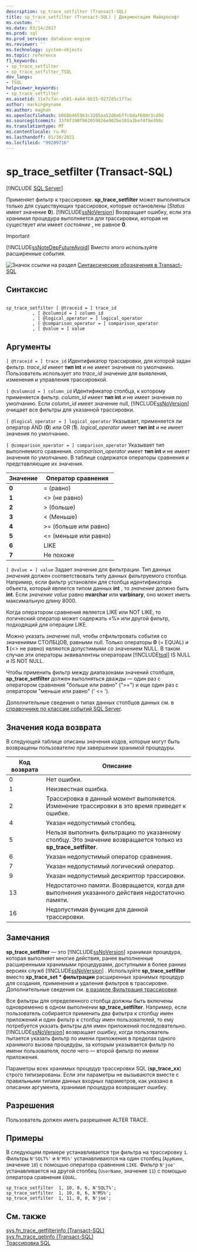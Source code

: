 ```yaml
---
description: sp_trace_setfilter (Transact-SQL)
title: sp_trace_setfilter (Transact-SQL) | Документация Майкрософт
ms.custom: ''
ms.date: 03/14/2017
ms.prod: sql
ms.prod_service: database-engine
ms.reviewer: ''
ms.technology: system-objects
ms.topic: reference
f1_keywords:
- sp_trace_setfilter
- sp_trace_setfilter_TSQL
dev_langs:
- TSQL
helpviewer_keywords:
- sp_trace_setfilter
ms.assetid: 11e7c7ac-a581-4a64-bb15-9272d5c1f7ac
author: markingmyname
ms.author: maghan
ms.openlocfilehash: b068b4659b3c3205aa52d6ebffc0daf680c3cd9d
ms.sourcegitcommit: 33f0f190f962059826e002be165a2bef4f9e350c
ms.translationtype: MT
ms.contentlocale: ru-RU
ms.lasthandoff: 01/30/2021
ms.locfileid: "99209716"
---
```

# <a name="sp_trace_setfilter-transact-sql"></a>sp_trace_setfilter (Transact-SQL)
[!INCLUDE [SQL Server](../../includes/applies-to-version/sqlserver.md)]

  Применяет фильтр к трассировке. **sp_trace_setfilter** может выполняться только для существующих трассировок, которые остановлены (*Status* имеет значение **0**). [!INCLUDE[ssNoVersion](../../includes/ssnoversion-md.md)] Возвращает ошибку, если эта хранимая процедура выполняется для трассировки, которая не существует или имеет *состояние* , не равное **0**.  
  
> [!IMPORTANT]  
>  [!INCLUDE[ssNoteDepFutureAvoid](../../includes/ssnotedepfutureavoid-md.md)] Вместо этого используйте расширенные события.  
  
 ![Значок ссылки на раздел](../../database-engine/configure-windows/media/topic-link.gif "Значок ссылки на раздел") [Синтаксические обозначения в Transact-SQL](../../t-sql/language-elements/transact-sql-syntax-conventions-transact-sql.md)  
  
## <a name="syntax"></a>Синтаксис  
  
```  
  
sp_trace_setfilter [ @traceid = ] trace_id   
          , [ @columnid = ] column_id  
          , [ @logical_operator = ] logical_operator  
          , [ @comparison_operator = ] comparison_operator  
          , [ @value = ] value  
```  
  
## <a name="arguments"></a>Аргументы  
`[ @traceid = ] trace_id` Идентификатор трассировки, для которой задан фильтр. *trace_id* имеет **тип int** и не имеет значения по умолчанию. Пользователь использует это *trace_id* значение для выявления, изменения и управления трассировкой.  
  
`[ @columnid = ] column_id` Идентификатор столбца, к которому применяется фильтр. *column_id* имеет **тип int** и не имеет значения по умолчанию. Если *column_id* имеет значение null, [!INCLUDE[ssNoVersion](../../includes/ssnoversion-md.md)] очищает все фильтры для указанной трассировки.  
  
`[ @logical_operator = ] logical_operator` Указывает, применяется ли оператор AND (**0**) или OR (**1**). *logical_operator* имеет **тип int** и не имеет значения по умолчанию.  
  
`[ @comparison_operator = ] comparison_operator` Указывает тип выполняемого сравнения. *comparison_operator* имеет **тип int** и не имеет значения по умолчанию. В таблице содержатся операторы сравнения и представляющие их значения.  
  
|Значение|Оператор сравнения|  
|-----------|-------------------------|  
|**0**|= (равно)|  
|**1**|<>  (не равно)|  
|**2**|> (больше)|  
|**3**|< (Меньше)|  
|**4**|>= (больше или равно)|  
|**5**|<= (меньше или равно)|  
|**6**|LIKE|  
|**7**|Не похоже|  
  
`[ @value = ] value` Задает значение для фильтрации. Тип данных *значения* должен соответствовать типу данных фильтруемого столбца. Например, если фильтр установлен для столбца идентификатора объекта, который является типом данных **int** , то *значение* должно быть **int**. Если *значение value* равно **nvarchar** или **varbinary**, оно может иметь максимальную длину 8000.  
  
 Когда оператором сравнения является LIKE или NOT LIKE, то логический оператор может содержать «%» или другой фильтр, подходящий для операции LIKE.  
  
 Можно указать *значение* null, чтобы отфильтровать события со значениями СТОЛБЦОВ, равными null. Только операторы **0** (= EQUAL) и **1** (<> не равно) являются допустимыми со значением NULL. В таком случае эти операторы эквивалентны операторам [!INCLUDE[tsql](../../includes/tsql-md.md)] IS NULL и IS NOT NULL.  
  
 Чтобы применить фильтр между диапазонами значений столбцов, **sp_trace_setfilter** должен выполняться дважды — один раз с оператором сравнения "больше или равно" (">=") и еще один раз с оператором "меньше или равно" (' <= ').  
  
 Дополнительные сведения о типах данных столбцов данных см. в [справочнике по классам событий SQL Server](../../relational-databases/event-classes/sql-server-event-class-reference.md).  
  
## <a name="return-code-values"></a>Значения кода возврата  
 В следующей таблице описаны значения кодов, которые могут быть возвращены пользователю при завершении хранимой процедуры.  
  
|Код возврата|Описание|  
|-----------------|-----------------|  
|0|Нет ошибки.|  
|1|Неизвестная ошибка.|  
|2|Трассировка в данный момент выполняется. Изменение трассировки в это время приведет к ошибке.|  
|4|Указан недопустимый столбец.|  
|5|Нельзя выполнить фильтрацию по указанному столбцу. Это значение возвращается только из **sp_trace_setfilter**.|  
|6|Указан недопустимый оператор сравнения.|  
|7|Указан недопустимый логический оператор.|  
|9|Указан недопустимый дескриптор трассировки.|  
|13|Недостаточно памяти. Возвращается, когда для выполнения указанного действия недостаточно памяти.|  
|16|Недопустимая функция для данной трассировки.|  
  
## <a name="remarks"></a>Замечания  
 **sp_trace_setfilter** — это [!INCLUDE[ssNoVersion](../../includes/ssnoversion-md.md)] хранимая процедура, которая выполняет многие действия, ранее выполненные расширенными хранимыми процедурами, доступными в более ранних версиях служб [!INCLUDE[ssNoVersion](../../includes/ssnoversion-md.md)] . Используйте **sp_trace_setfilter** вместо **xp_trace_set \* фильтрации** расширенных хранимых процедур для создания, применения и удаления фильтров в трассировке. Дополнительные сведения см. [в разделе Фильтрация трассировки](../../relational-databases/sql-trace/filter-a-trace.md).  
  
 Все фильтры для определенного столбца должны быть включены одновременно в одном выполнении **sp_trace_setfilter**. Например, если пользователь собирается применить два фильтра к столбцу имен приложений и один фильтр к столбцу имен пользователей, то ему потребуется указать фильтры для имен приложений последовательно. [!INCLUDE[ssNoVersion](../../includes/ssnoversion-md.md)] возвращает ошибку, когда пользователь пытается указать фильтр по имени приложения в пределах одного хранимого вызова процедуры, за которым указывается фильтр по имени пользователя, после чего — второй фильтр по имени приложения.  
  
 Параметры всех хранимых процедур трассировки SQL (**sp_trace_xx**) строго типизированы. Если эти параметры не вызываются вместе с правильными типами данных входных параметров, как указано в описании аргумента, хранимая процедура возвращает ошибку.  
  
## <a name="permissions"></a>Разрешения  
 Пользователь должен иметь разрешение ALTER TRACE.  
  
## <a name="examples"></a>Примеры  
 В следующем примере устанавливается три фильтра на трассировку `1`. Фильтры `N'SQLT%'` и `N'MS%'` устанавливаются на один столбец (`AppName`, значение `10`) с помощью оператора сравнения `LIKE`. Фильтр `N'joe'` устанавливается на другой столбец (`UserName`, значение `11`) с помощью оператора сравнения `EQUAL`.  
  
```  
sp_trace_setfilter  1, 10, 0, 6, N'SQLT%';  
sp_trace_setfilter  1, 10, 0, 6, N'MS%';  
sp_trace_setfilter  1, 11, 0, 0, N'joe';  
```  
  
## <a name="see-also"></a>См. также  
 [sys.fn_trace_getfilterinfo (Transact-SQL)](../../relational-databases/system-functions/sys-fn-trace-getfilterinfo-transact-sql.md)   
 [sys.fn_trace_getinfo (Transact-SQL)](../../relational-databases/system-functions/sys-fn-trace-getinfo-transact-sql.md)   
 [Трассировка SQL](../../relational-databases/sql-trace/sql-trace.md)  
  
  

